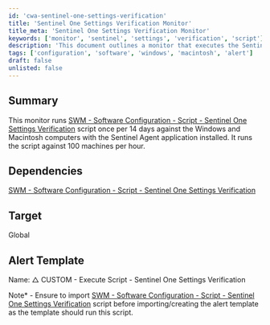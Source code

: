 ```yaml
---
id: 'cwa-sentinel-one-settings-verification'
title: 'Sentinel One Settings Verification Monitor'
title_meta: 'Sentinel One Settings Verification Monitor'
keywords: ['monitor', 'sentinel', 'settings', 'verification', 'script']
description: 'This document outlines a monitor that executes the Sentinel One Settings Verification script every 14 days on Windows and Macintosh computers with the Sentinel Agent installed, processing up to 100 machines per hour.'
tags: ['configuration', 'software', 'windows', 'macintosh', 'alert']
draft: false
unlisted: false
---
```

## Summary

This monitor runs [SWM - Software Configuration - Script - Sentinel One Settings Verification](https://proval.itglue.com/DOC-5078775-12924820) script once per 14 days against the Windows and Macintosh computers with the Sentinel Agent application installed. It runs the script against 100 machines per hour.

## Dependencies

[SWM - Software Configuration - Script - Sentinel One Settings Verification](https://proval.itglue.com/DOC-5078775-12924820)

## Target

Global

## Alert Template

Name: △ CUSTOM - Execute Script - Sentinel One Settings Verification

Note* - Ensure to import [SWM - Software Configuration - Script - Sentinel One Settings Verification](https://proval.itglue.com/DOC-5078775-12924820) script before importing/creating the alert template as the template should run this script.



